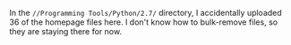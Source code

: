 In the `//Programming Tools/Python/2.7/` directory, I accidentally uploaded 36 of the homepage files here. I don't know how to bulk-remove files, so they are staying there for now.
